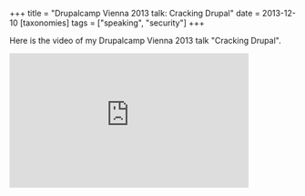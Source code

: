 +++
title = "Drupalcamp Vienna 2013 talk: Cracking Drupal"
date = 2013-12-10
[taxonomies]
tags = ["speaking", "security"]
+++

Here is the video of my Drupalcamp Vienna 2013 talk "Cracking Drupal".

<iframe width="420" height="236" src="https://www.youtube-nocookie.com/embed/-Lxz7YZ4Cr8" frameborder="0" allow="accelerometer; autoplay; encrypted-media; gyroscope; picture-in-picture" allowfullscreen></iframe>

<!-- more -->

